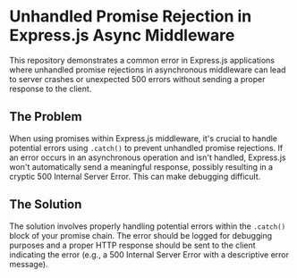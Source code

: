 # Unhandled Promise Rejection in Express.js Async Middleware

This repository demonstrates a common error in Express.js applications where unhandled promise rejections in asynchronous middleware can lead to server crashes or unexpected 500 errors without sending a proper response to the client.

## The Problem

When using promises within Express.js middleware, it's crucial to handle potential errors using `.catch()` to prevent unhandled promise rejections. If an error occurs in an asynchronous operation and isn't handled, Express.js won't automatically send a meaningful response, possibly resulting in a cryptic 500 Internal Server Error.  This can make debugging difficult.

## The Solution

The solution involves properly handling potential errors within the `.catch()` block of your promise chain.  The error should be logged for debugging purposes and a proper HTTP response should be sent to the client indicating the error (e.g., a 500 Internal Server Error with a descriptive error message).
